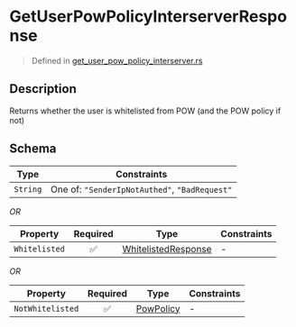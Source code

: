 # GetUserPowPolicyInterserverResponse
> Defined in [get_user_pow_policy_interserver.rs](../../../../../interface/src/interface/routes/foreign/get_user_pow_policy_interserver.rs)

## Description
Returns whether the user is whitelisted from POW (and the POW policy if not)

## Schema

| Type | Constraints |
| --- | --- |
| `String` | One of: `"SenderIpNotAuthed"`, `"BadRequest"` |

*OR*

| Property | Required | Type | Constraints |
| --- | :---: | --- | --- |
| `Whitelisted` | ✅ | [WhitelistedResponse](../../../routes/foreign/get_user_pow_policy_interserver/WhitelistedResponse.md) |  -  |


*OR*

| Property | Required | Type | Constraints |
| --- | :---: | --- | --- |
| `NotWhitelisted` | ✅ | [PowPolicy](../../../pow/PowPolicy.md) |  -  |


